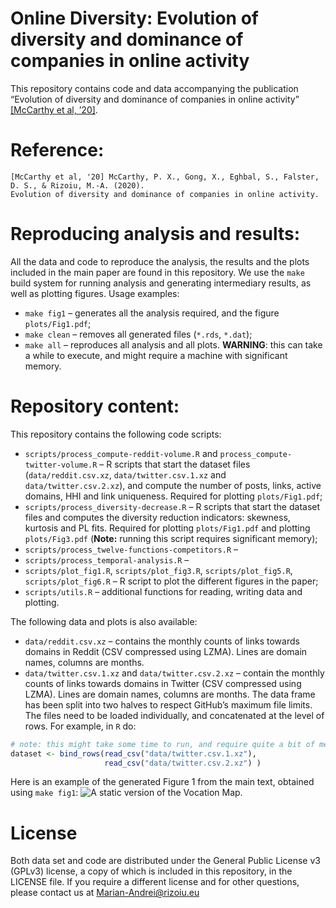 Online Diversity: Evolution of diversity and dominance of companies in
online activity
================

This repository contains code and data accompanying the publication
“Evolution of diversity and dominance of companies in online activity”
[\[McCarthy et al,
    ’20\]]().

# Reference:

    [McCarthy et al, '20] McCarthy, P. X., Gong, X., Eghbal, S., Falster, D. S., & Rizoiu, M.-A. (2020). 
    Evolution of diversity and dominance of companies in online activity.

# Reproducing analysis and results:

All the data and code to reproduce the analysis, the results and the
plots included in the main paper are found in this repository. We use
the `make` build system for running analysis and generating intermediary
results, as well as plotting figures. Usage examples:

  - `make fig1` – generates all the analysis required, and the figure
    `plots/Fig1.pdf`;
  - `make clean` – removes all generated files (`*.rds`, `*.dat`);
  - `make all` – reproduces all analysis and all plots. **WARNING**:
    this can take a while to execute, and might require a machine with
    significant memory.

# Repository content:

This repository contains the following code scripts:

  - `scripts/process_compute-reddit-volume.R` and
    `process_compute-twitter-volume.R` – R scripts that start the
    dataset files (`data/reddit.csv.xz`, `data/twitter.csv.1.xz` and
    `data/twitter.csv.2.xz`), and compute the number of posts, links,
    active domains, HHI and link uniqueness. Required for plotting
    `plots/Fig1.pdf`;
  - `scripts/process_diversity-decrease.R` – R scripts that start the
    dataset files and computes the diversity reduction indicators:
    skewness, kurtosis and PL fits. Required for plotting
    `plots/Fig1.pdf` and plotting `plots/Fig3.pdf` (**Note:** running
    this script requires significant memory);
  - `scripts/process_twelve-functions-competitors.R` –
  - `scripts/process_temporal-analysis.R` –
  - `scripts/plot_fig1.R`, `scripts/plot_fig3.R`, `scripts/plot_fig5.R`,
    `scripts/plot_fig6.R` – R script to plot the different figures in
    the paper;
  - `scripts/utils.R` – additional functions for reading, writing data
    and plotting.

The following data and plots is also available:

  - `data/reddit.csv.xz` – contains the monthly counts of links towards
    domains in Reddit (CSV compressed using LZMA). Lines are domain
    names, columns are months.
  - `data/twitter.csv.1.xz` and `data/twitter.csv.2.xz` – contain the
    monthly counts of links towards domains in Twitter (CSV compressed
    using LZMA). Lines are domain names, columns are months. The data
    frame has been split into two halves to respect GitHub’s maximum
    file limits. The files need to be loaded individually, and
    concatenated at the level of rows. For example, in `R`
do:

<!-- end list -->

``` r
# note: this might take some time to run, and require quite a bit of memory
dataset <- bind_rows(read_csv("data/twitter.csv.1.xz"),
                     read_csv("data/twitter.csv.2.xz") )
```

<!-- * `plots/vocation-map-static.pdf` -- a static version of the Vocation Map.  -->

<!-- * `plots/vocation-map-interactive.html` -- the interactive version of the Vocation Map. Also available at http://bit.ly/vocation-map-interactive . -->

<!-- * `plots/confusion-heatmap-dendogram.pdf` -- the confusion map for the XGBoost classifier (based on `data/prediction-results/*`) -->

Here is an example of the generated Figure 1 from the main text,
obtained using `make fig1`: ![A static version of the Vocation
Map.](plots/Fig1.png)
<!-- ![Confusion map showing that even when the prediction is wrong, it is still pretty good.](plots/confusion-heatmap-dendogram.png) -->

<!-- Additional data file: -->

<!-- === -->

<!-- The following files cannot be publicly shared due to the Twitter's and IBM Watson's Terms of Service. -->

<!-- However, these files could be provided privately upon request, requests are evaluated at a case-by-case basis. -->

<!-- * `data/all_users_data.csv.xz` -- contains the psychological profiles of all 128,278 users in our study; -->

<!-- * `data/10_professions_data.csv.xz` -- contains the Big5 and the personal values (10 features) for 38,073 users in the occupation prediction part of the paper; -->

<!-- * `data/10_professions_data_big5.csv.xz` -- contains solely the Big5 traits for the 38,073 users above (useful for the ablation study); -->

<!-- * `data/10_professions_data_values.csv.xz` -- contains solely the personal values for the 38,073 users above (useful for the ablation study). -->

# License

Both data set and code are distributed under the General Public License
v3 (GPLv3) license, a copy of which is included in this repository, in
the LICENSE file. If you require a different license and for other
questions, please contact us at <Marian-Andrei@rizoiu.eu>
